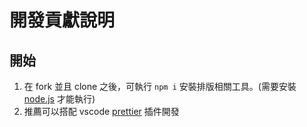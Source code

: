 # 開發貢獻說明

## 開始

1. 在 fork 並且 clone 之後，可執行 `npm i` 安裝排版相關工具。(需要安裝 [node.js](https://nodejs.org/) 才能執行)
2. 推薦可以搭配 vscode [prettier](https://marketplace.visualstudio.com/items?itemName=esbenp.prettier-vscode) 插件開發
